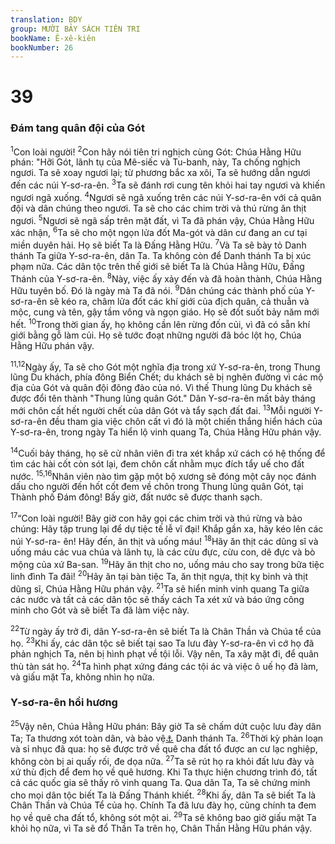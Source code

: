 ```yaml
---
translation: BDY
group: MƯỜI BẢY SÁCH TIÊN TRI
bookName: Ê-xê-kiên 
bookNumber: 26
---
```


<div class="title"><h1>39</h1><h3>Đám tang quân đội của Gót</h3></div>
<p><sup>1</sup>Con loài người! <sup>2</sup>Con hãy nói tiên tri nghịch cùng Gót: Chúa Hằng Hữu phán: &#34;Hỡi Gót, lãnh tụ của Mê-siếc và Tu-banh, này, Ta chống nghịch ngươi. Ta sẽ xoay ngươi lại; từ phương bắc xa xôi, Ta sẽ hướng dẫn ngươi đến các núi Y-sơ-ra-ên. <sup>3</sup>Ta sẽ đánh rơi cung tên khỏi hai tay ngươi và khiến ngươi ngã xuống. <sup>4</sup>Ngươi sẽ ngã xuống trên các núi Y-sơ-ra-ên với cả quân đội và dân chúng theo ngươi. Ta sẽ cho các chim trời và thú rừng ăn thịt ngươi. <sup>5</sup>Ngươi sẽ ngã sấp trên mặt đất, vì Ta đã phán vậy, Chúa Hằng Hữu xác nhận, <sup>6</sup>Ta sẽ cho một ngọn lửa đốt Ma-gót và dân cư đang an cư tại miền duyên hải. Họ sẽ biết Ta là Đấng Hằng Hữu. <sup>7</sup>Và Ta sẽ bày tỏ Danh thánh Ta giữa Y-sơ-ra-ên, dân Ta. Ta không còn để Danh thánh Ta bị xúc phạm nữa. Các dân tộc trên thế giới sẽ biết Ta là Chúa Hằng Hữu, Đấng Thánh của Y-sơ-ra-ên. <sup>8</sup>Này, việc ấy xảy đến và đã hoàn thành, Chúa Hằng Hữu tuyên bố. Đó là ngày mà Ta đã nói. <sup>9</sup>Dân chúng các thành phố của Y-sơ-ra-ên sẽ kéo ra, châm lửa đốt các khí giới của địch quân, cả thuẫn và mộc, cung và tên, gậy tầm vông và ngọn giáo. Họ sẽ đốt suốt bảy năm mới hết. <sup>10</sup>Trong thời gian ấy, họ không cần lên rừng đốn củi, vì đã có sẵn khí giới bằng gỗ làm củi. Họ sẽ tước đoạt những người đã bóc lột họ, Chúa Hằng Hữu phán vậy.</p><p><sup>11,12</sup>Ngày ấy, Ta sẽ cho Gót một nghĩa địa trong xứ Y-sơ-ra-ên, trong Thung lũng Du khách, phía đông Biển Chết; du khách sẽ bị nghẽn đường vì các mộ địa của Gót và quân đội đông đảo của nó. Vì thế Thung lũng Du khách sẽ được đổi tên thành &#34;Thung lũng quân Gót.&#34; Dân Y-sơ-ra-ên mất bảy tháng mới chôn cất hết người chết của dân Gót và tẩy sạch đất đai. <sup>13</sup>Mỗi người Y-sơ-ra-ên đều tham gia việc chôn cất vì đó là một chiến thắng hiển hách của Y-sơ-ra-ên, trong ngày Ta hiển lộ vinh quang Ta, Chúa Hằng Hữu phán vậy.</p><p><sup>14</sup>Cuối bảy tháng, họ sẽ cử nhân viên đi tra xét khắp xứ cách có hệ thống để tìm các hài cốt còn sót lại, đem chôn cất nhằm mục đích tẩy uế cho đất nước. <sup>15,16</sup>Nhân viên nào tìm gặp một bộ xương sẽ đóng một cây nọc đánh dấu cho người đến hốt cốt đem về chôn trong Thung lũng quân Gót, tại Thành phố Đám đông! Bấy giờ, đất nước sẽ được thanh sạch.</p><p><sup>17</sup>“Con loài người! Bây giờ con hãy gọi các chim trời và thú rừng và bảo chúng: Hãy tập trung lại để dự tiệc tế lễ vĩ đại! Khắp gần xa, hãy kéo lên các núi Y-sơ-ra- ên! Hãy đến, ăn thịt và uống máu! <sup>18</sup>Hãy ăn thịt các dũng sĩ và uống máu các vua chúa và lãnh tụ, là các cừu đực, cừu con, dê đực và bò mộng của xứ Ba-san. <sup>19</sup>Hãy ăn thịt cho no, uống máu cho say trong bữa tiệc linh đình Ta đãi! <sup>20</sup>Hãy ăn tại bàn tiệc Ta, ăn thịt ngựa, thịt kỵ binh và thịt dũng sĩ, Chúa Hằng Hữu phán vậy. <sup>21</sup>Ta sẽ hiển minh vinh quang Ta giữa các nước và tất cả các dân tộc sẽ thấy cách Ta xét xử và báo ứng công minh cho Gót và sẽ biết Ta đã làm việc này.</p><p><sup>22</sup>Từ ngày ấy trở đi, dân Y-sơ-ra-ên sẽ biết Ta là Chân Thần và Chúa tể của họ. <sup>23</sup>Khi ấy, các dân tộc sẽ biết tại sao Ta lưu đày Y-sơ-ra-ên vì cớ họ đã phản nghịch Ta, nên bị hình phạt về tội lỗi. Vậy nên, Ta xây mặt đi, để quân thù tàn sát họ. <sup>24</sup>Ta hình phạt xứng đáng các tội ác và việc ô uế họ đã làm, và giấu mặt Ta, không nhìn họ nữa.</p><div class="title"><h3>Y-sơ-ra-ên hồi hương</h3></div>
<p><sup>25</sup>Vậy nên, Chúa Hằng Hữu phán: Bây giờ Ta sẽ chấm dứt cuộc lưu đày dân Ta; Ta thương xót toàn dân, và bảo vệ<a href="#" data-toggle="tooltip" data-placement="bottom" title="Nt ghen">⚓</a> Danh thánh Ta. <sup>26</sup>Thời kỳ phản loạn và sỉ nhục đã qua: họ sẽ được trở về quê cha đất tổ được an cư lạc nghiệp, không còn bị ai quấy rối, đe dọa nữa. <sup>27</sup>Ta sẽ rút họ ra khỏi đất lưu đày và xứ thù địch để đem họ về quê hương. Khi Ta thực hiện chương trình đó, tất cả các quốc gia sẽ thấy rõ vinh quang Ta. Qua dân Ta, Ta sẽ chứng minh cho mọi dân tộc biết Ta là Đấng Thánh khiết. <sup>28</sup>Khi ấy, dân Ta sẽ biết Ta là Chân Thần và Chúa Tể của họ. Chính Ta đã lưu đày họ, cũng chính ta đem họ về quê cha đất tổ, không sót một ai. <sup>29</sup>Ta sẽ không bao giờ giấu mặt Ta khỏi họ nữa, vì Ta sẽ đổ Thần Ta trên họ, Chân Thần Hằng Hữu phán vậy.</p>